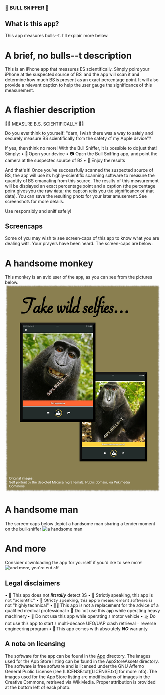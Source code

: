 ### 💩 BULL SNIFFER 💩

## What is this app?
This app measures bulls--t. I'll explain more below.

# A brief, no bulls--t description
This is an iPhone app that measures BS scientifically. Simply point your iPhone at the suspected source of BS, and the app will scan it and determine how much BS is present as an exact percentage point. It will also provide a relevant caption to help the user gauge the significance of this measurement.

# A flashier description
💩🔬 MEASURE B.S. SCIENTIFICALLY 🔬💩 

Do you ever think to yourself: "darn, I wish there was a way to safely and securely measure BS scientifically from the safety of my Apple device"?

If yes, then think no more! With the Bull Sniffer, it is possible to do just that! Simply:
• 📲 Open your device
• 📷 Open the Bull Sniffing app, and point the camera at the suspected source of BS
• 🔬 Enjoy the results

And that's it! Once you've successfully scanned the suspected source of BS, the app will use its highly-scientific scanning software to measure the quantity of BS emanating from this source. The results of this measurement will be displayed an exact percentage point and a caption (the percentage point gives you the raw data; the caption tells you the significance of that data). You can save the resulting photo for your later amusement. See screenshots for more details.

Use responsibly and sniff safely!

## Screencaps
Some of you may wish to see screen-caps of this app to know what you are dealing with. Your prayers have been heard. The screen-caps are below:

# A handsome monkey
This monkey is an avid user of the app, as you can see from the pictures below.
![a handsome monkey](./AppStoreAssets/iPad/01_selfie.png)

# A handsome man
The screen-caps below depict a handsome man sharing a tender moment on the bull-sniffer
![a handsome man](./AppStoreAssets/iPad/02_love.png)

# And more
Consider downloading the app for yourself if you'd like to see more!
![and more, you're cut off](./AppStoreAssets/03_and_more.png)

## Legal disclaimers
• 💩 This app does not ***literally*** detect BS
• 🧪 Strictly speaking, this app is not "scientific"
• 🧬 Strictly speaking, this app's measurement software is not "highly technical"
• 👩‍⚕️ This app is not a replacement for the advice of a qualified medical professional
• 🎰 Do not use this app while operating heavy machinery
• 🚗 Do not use this app while operating a motor vehicle
• 🛸 Do not use this app to start a multi-decade UFO/UAP crash retrieval + reverse engineering program
• 📜 This app comes with absolutely ***NO*** warranty

## A note on licensing
The software for the app can be found in the [App](./App/) directory. The images used for the App Store listing can be found in the [AppStoreAssets](./AppStoreAssets/) directory. The software is free software and is licensed under the GNU Afferno General Public License (see (LICENSE.txt)[LICENSE.txt] for more info). The images used for the App Store listing are modifications of images in the Creative Commons, retrieved via WikiMedia. Proper attribution is provided at the bottom left of each photo.
